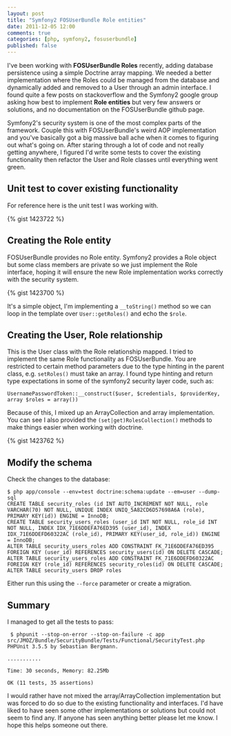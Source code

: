 ```yaml
---
layout: post
title: "Symfony2 FOSUserBundle Role entities"
date: 2011-12-05 12:00
comments: true
categories: [php, symfony2, fosuserbundle]
published: false
---
```

I've been working with **FOSUserBundle Roles** recently, adding database persistence using a simple Doctrine array mapping.  We needed a better implementation where the Roles could be managed from the database and dynamically added and removed to a User through an admin interface.  I found quite a few posts on stackoverflow and the Symfony2 google group asking how best to implement **Role entities** but very few answers or solutions, and no documentation on the FOSUserBundle github page.

Symfony2's security system is one of the most complex parts of the framework.  Couple this with FOSUserBundle's weird AOP implementation and you've basically got a big massive ball ache when it comes to figuring out what's going on.  After staring through a lot of code and not really getting anywhere, I figured I'd write some tests to cover the existing functionality then refactor the User and Role classes until everything went green.

## Unit test to cover existing functionality

For reference here is the unit test I was working with.

{% gist 1423722 %}

## Creating the Role entity

FOSUserBundle provides no Role entity.  Symfony2 provides a Role object but some class members are private so we just implement the Role interface, hoping it will ensure the new Role implementation works correctly with the security system.

{% gist 1423700 %}

It's a simple object, I'm implementing a `__toString()` method so we can loop in the template over `User::getRoles()` and echo the `$role`.

## Creating the User, Role relationship

This is the User class with the Role relationship mapped.  I tried to implement the same Role functionality as FOSUserBundle.  You are restricted to certain method parameters due to the type hinting in the parent class, e.g. `setRoles()` must take an array.  I found type hinting and return type expectations in some of the symfony2 security layer code, such as:

    UsernamePasswordToken::__construct($user, $credentials, $providerKey, array $roles = array())

Because of this, I mixed up an ArrayCollection and array implementation.  You can see I also provided the `(set|get)RolesCollection()` methods to make things easier when working with doctrine.

{% gist 1423762 %}

## Modify the schema

Check the changes to the database:

    $ php app/console --env=test doctrine:schema:update --em=user --dump-sql
    CREATE TABLE security_roles (id INT AUTO_INCREMENT NOT NULL, role VARCHAR(70) NOT NULL, UNIQUE INDEX UNIQ_5A82CD6D57698A6A (role), PRIMARY KEY(id)) ENGINE = InnoDB;
    CREATE TABLE security_users_roles (user_id INT NOT NULL, role_id INT NOT NULL, INDEX IDX_71E6DDEFA76ED395 (user_id), INDEX IDX_71E6DDEFD60322AC (role_id), PRIMARY KEY(user_id, role_id)) ENGINE = InnoDB;
    ALTER TABLE security_users_roles ADD CONSTRAINT FK_71E6DDEFA76ED395 FOREIGN KEY (user_id) REFERENCES security_users(id) ON DELETE CASCADE;
    ALTER TABLE security_users_roles ADD CONSTRAINT FK_71E6DDEFD60322AC FOREIGN KEY (role_id) REFERENCES security_roles(id) ON DELETE CASCADE;
    ALTER TABLE security_users DROP roles

Either run this using the `--force` parameter or create a migration.

## Summary

I managed to get all the tests to pass:

     $ phpunit --stop-on-error --stop-on-failure -c app src/JMOZ/Bundle/SecurityBundle/Tests/Functional/SecurityTest.php
    PHPUnit 3.5.5 by Sebastian Bergmann.

    ...........

    Time: 30 seconds, Memory: 82.25Mb

    OK (11 tests, 35 assertions)

I would rather have not mixed the array/ArrayCollection implementation but was forced to do so due to the existing functionality and interfaces.  I'd have liked to have seen some other implementations or solutions but could not seem to find any.  If anyone has seen anything better please let me know.  I hope this helps someone out there.